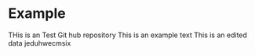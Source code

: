 # Example
THis is an Test Git hub repository
This is an example text
This is an edited data
jeduhwecmsix
